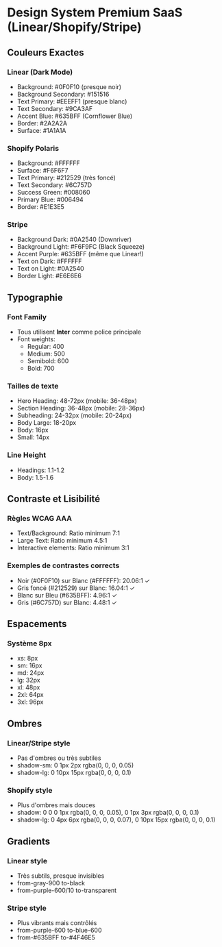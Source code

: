 # Design System Premium SaaS (Linear/Shopify/Stripe)

## Couleurs Exactes

### Linear (Dark Mode)
- Background: #0F0F10 (presque noir)
- Background Secondary: #151516
- Text Primary: #EEEFF1 (presque blanc)
- Text Secondary: #9CA3AF
- Accent Blue: #635BFF (Cornflower Blue)
- Border: #2A2A2A
- Surface: #1A1A1A

### Shopify Polaris
- Background: #FFFFFF
- Surface: #F6F6F7
- Text Primary: #212529 (très foncé)
- Text Secondary: #6C757D
- Success Green: #008060
- Primary Blue: #006494
- Border: #E1E3E5

### Stripe
- Background Dark: #0A2540 (Downriver)
- Background Light: #F6F9FC (Black Squeeze)
- Accent Purple: #635BFF (même que Linear!)
- Text on Dark: #FFFFFF
- Text on Light: #0A2540
- Border Light: #E6E6E6

## Typographie

### Font Family
- Tous utilisent **Inter** comme police principale
- Font weights:
  - Regular: 400
  - Medium: 500
  - Semibold: 600
  - Bold: 700

### Tailles de texte
- Hero Heading: 48-72px (mobile: 36-48px)
- Section Heading: 36-48px (mobile: 28-36px)
- Subheading: 24-32px (mobile: 20-24px)
- Body Large: 18-20px
- Body: 16px
- Small: 14px

### Line Height
- Headings: 1.1-1.2
- Body: 1.5-1.6

## Contraste et Lisibilité

### Règles WCAG AAA
- Text/Background: Ratio minimum 7:1
- Large Text: Ratio minimum 4.5:1
- Interactive elements: Ratio minimum 3:1

### Exemples de contrastes corrects
- Noir (#0F0F10) sur Blanc (#FFFFFF): 20.06:1 ✓
- Gris foncé (#212529) sur Blanc: 16.04:1 ✓
- Blanc sur Bleu (#635BFF): 4.96:1 ✓
- Gris (#6C757D) sur Blanc: 4.48:1 ✓

## Espacements

### Système 8px
- xs: 8px
- sm: 16px
- md: 24px
- lg: 32px
- xl: 48px
- 2xl: 64px
- 3xl: 96px

## Ombres

### Linear/Stripe style
- Pas d'ombres ou très subtiles
- shadow-sm: 0 1px 2px rgba(0, 0, 0, 0.05)
- shadow-lg: 0 10px 15px rgba(0, 0, 0, 0.1)

### Shopify style
- Plus d'ombres mais douces
- shadow: 0 0 0 1px rgba(0, 0, 0, 0.05), 0 1px 3px rgba(0, 0, 0, 0.1)
- shadow-lg: 0 4px 6px rgba(0, 0, 0, 0.07), 0 10px 15px rgba(0, 0, 0, 0.1)

## Gradients

### Linear style
- Très subtils, presque invisibles
- from-gray-900 to-black
- from-purple-600/10 to-transparent

### Stripe style
- Plus vibrants mais contrôlés
- from-purple-600 to-blue-600
- from-#635BFF to-#4F46E5